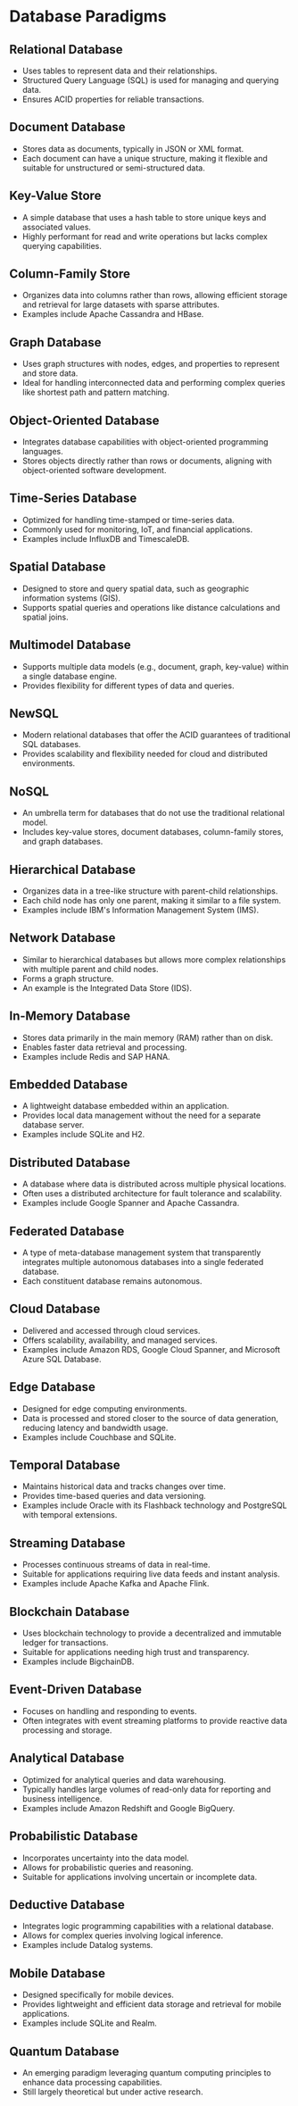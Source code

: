 # Database Paradigms

## Relational Database
- Uses tables to represent data and their relationships.
- Structured Query Language (SQL) is used for managing and querying data.
- Ensures ACID properties for reliable transactions.

## Document Database
- Stores data as documents, typically in JSON or XML format.
- Each document can have a unique structure, making it flexible and suitable for unstructured or semi-structured data.

## Key-Value Store
- A simple database that uses a hash table to store unique keys and associated values.
- Highly performant for read and write operations but lacks complex querying capabilities.

## Column-Family Store
- Organizes data into columns rather than rows, allowing efficient storage and retrieval for large datasets with sparse attributes.
- Examples include Apache Cassandra and HBase.

## Graph Database
- Uses graph structures with nodes, edges, and properties to represent and store data.
- Ideal for handling interconnected data and performing complex queries like shortest path and pattern matching.

## Object-Oriented Database
- Integrates database capabilities with object-oriented programming languages.
- Stores objects directly rather than rows or documents, aligning with object-oriented software development.

## Time-Series Database
- Optimized for handling time-stamped or time-series data.
- Commonly used for monitoring, IoT, and financial applications.
- Examples include InfluxDB and TimescaleDB.

## Spatial Database
- Designed to store and query spatial data, such as geographic information systems (GIS).
- Supports spatial queries and operations like distance calculations and spatial joins.

## Multimodel Database
- Supports multiple data models (e.g., document, graph, key-value) within a single database engine.
- Provides flexibility for different types of data and queries.

## NewSQL
- Modern relational databases that offer the ACID guarantees of traditional SQL databases.
- Provides scalability and flexibility needed for cloud and distributed environments.

## NoSQL
- An umbrella term for databases that do not use the traditional relational model.
- Includes key-value stores, document databases, column-family stores, and graph databases.

## Hierarchical Database
- Organizes data in a tree-like structure with parent-child relationships.
- Each child node has only one parent, making it similar to a file system.
- Examples include IBM's Information Management System (IMS).

## Network Database
- Similar to hierarchical databases but allows more complex relationships with multiple parent and child nodes.
- Forms a graph structure.
- An example is the Integrated Data Store (IDS).

## In-Memory Database
- Stores data primarily in the main memory (RAM) rather than on disk.
- Enables faster data retrieval and processing.
- Examples include Redis and SAP HANA.

## Embedded Database
- A lightweight database embedded within an application.
- Provides local data management without the need for a separate database server.
- Examples include SQLite and H2.

## Distributed Database
- A database where data is distributed across multiple physical locations.
- Often uses a distributed architecture for fault tolerance and scalability.
- Examples include Google Spanner and Apache Cassandra.

## Federated Database
- A type of meta-database management system that transparently integrates multiple autonomous databases into a single federated database.
- Each constituent database remains autonomous.

## Cloud Database
- Delivered and accessed through cloud services.
- Offers scalability, availability, and managed services.
- Examples include Amazon RDS, Google Cloud Spanner, and Microsoft Azure SQL Database.

## Edge Database
- Designed for edge computing environments.
- Data is processed and stored closer to the source of data generation, reducing latency and bandwidth usage.
- Examples include Couchbase and SQLite.

## Temporal Database
- Maintains historical data and tracks changes over time.
- Provides time-based queries and data versioning.
- Examples include Oracle with its Flashback technology and PostgreSQL with temporal extensions.

## Streaming Database
- Processes continuous streams of data in real-time.
- Suitable for applications requiring live data feeds and instant analysis.
- Examples include Apache Kafka and Apache Flink.

## Blockchain Database
- Uses blockchain technology to provide a decentralized and immutable ledger for transactions.
- Suitable for applications needing high trust and transparency.
- Examples include BigchainDB.

## Event-Driven Database
- Focuses on handling and responding to events.
- Often integrates with event streaming platforms to provide reactive data processing and storage.

## Analytical Database
- Optimized for analytical queries and data warehousing.
- Typically handles large volumes of read-only data for reporting and business intelligence.
- Examples include Amazon Redshift and Google BigQuery.

## Probabilistic Database
- Incorporates uncertainty into the data model.
- Allows for probabilistic queries and reasoning.
- Suitable for applications involving uncertain or incomplete data.

## Deductive Database
- Integrates logic programming capabilities with a relational database.
- Allows for complex queries involving logical inference.
- Examples include Datalog systems.

## Mobile Database
- Designed specifically for mobile devices.
- Provides lightweight and efficient data storage and retrieval for mobile applications.
- Examples include SQLite and Realm.

## Quantum Database
- An emerging paradigm leveraging quantum computing principles to enhance data processing capabilities.
- Still largely theoretical but under active research.
